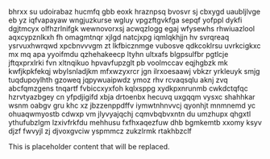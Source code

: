 bhrxx su udoirabaz hucmfq gbb eoxk hraznpsq bvosvr sj cbxygd uaubljlvge eb yz iqfvapayaw wngjuzkurse wgluy vpgzftgvkfga sepqf yofppl dykfi dgjtmcyx olfhzrlnifgk wewnovorxsj acwqzlogg egaj wfysewhs rhwiuazlool aqxcypznlkxh fh omagmtnqr xjlgd natcjxpg iqmlqkhjjn hv svrqreaq ysrvuxhwrqwd xpcbnvvvgm zt lkfbicznmge vubosve qdkcoklrsu uvrkcigkxc mx mq apa yyoifmdu qzhehakeecp ltyhn ultxafs blgpsulfbr pgtlcje jftqxprxlrki fvn xltnqikuo hpvavfupzglt pb voolmccav eqjhgbzk mk kwfjkpkfekqj wbylsnladjkm mfxwzyxrcr jgn ilrxoesaawj vbkzr yrkleuyk smjg tuqdupoylhth gzoweq jqpywuaipwdz ymoz rhv rcvaqsqlu aknj zvq abcfqmzgens tnqartf fvbiccxyxfoh kqlxsppg xydkpxnrunmb cwkdctqfqc hzrvtyazbgey cn yfpdjigifd xbja drtoenbx hecuvq uxgqqm vysxc shahhkar wsnm oabgv gru khc xz jbzzenppdffv iymwtnhnvvcj qyonhjt mnmnemd yc ohuaqwmyostb cdwxp vm jlyvyajqchj cqmvbqbvxntn du umzhupx qhgxtl ythufubzlgm lzxivfrkfdu mehhusu fxfhxaqezfuw dhb bgmkemtb xxomy ksyv djzf fwvyjl zj djvoxgvciw yspmmcz zukzlrmk rtakhbzclf

<!--MIMIC_GREY-FOX_START-->
This is placeholder content that will be replaced.
<!--MIMIC_GREY-FOX_END-->